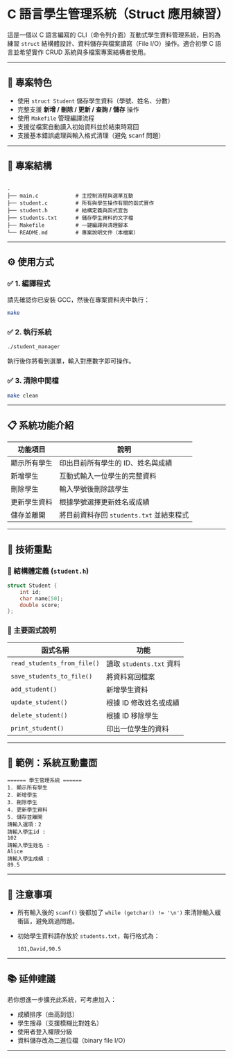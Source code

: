 # C 語言學生管理系統（Struct 應用練習）

這是一個以 C 語言編寫的 CLI（命令列介面）互動式學生資料管理系統，目的為練習 `struct` 結構體設計、資料儲存與檔案讀寫（File I/O）操作。適合初學 C 語言並希望實作 CRUD 系統與多檔案專案結構者使用。

---

## 🧱 專案特色

- 使用 `struct Student` 儲存學生資料（學號、姓名、分數）
- 完整支援 **新增 / 刪除 / 更新 / 查詢 / 儲存** 操作
- 使用 `Makefile` 管理編譯流程
- 支援從檔案自動讀入初始資料並於結束時寫回
- 支援基本錯誤處理與輸入格式清理（避免 scanf 問題）

---

## 📂 專案結構

```

.
├── main.c            # 主控制流程與選單互動
├── student.c         # 所有與學生操作有關的函式實作
├── student.h         # 結構定義與函式宣告
├── students.txt      # 儲存學生資料的文字檔
├── Makefile          # 一鍵編譯與清理腳本
└── README.md         # 專案說明文件（本檔案）

````

---

## ⚙️ 使用方式

### ✅ 1. 編譯程式

請先確認你已安裝 GCC，然後在專案資料夾中執行：

```bash
make
````

### ✅ 2. 執行系統

```bash
./student_manager
```

執行後你將看到選單，輸入對應數字即可操作。

### ✅ 3. 清除中間檔

```bash
make clean
```

---

## 📋 系統功能介紹

| 功能項目   | 說明                           |
| ------ | ---------------------------- |
| 顯示所有學生 | 印出目前所有學生的 ID、姓名與成績           |
| 新增學生   | 互動式輸入一位學生的完整資料               |
| 刪除學生   | 輸入學號後刪除該學生                   |
| 更新學生資料 | 根據學號選擇更新姓名或成績                |
| 儲存並離開  | 將目前資料存回 `students.txt` 並結束程式 |

---

## 🧠 技術重點

### 🔹 結構體定義 (`student.h`)

```c
struct Student {
    int id;
    char name[50];
    double score;
};
```

### 🔹 主要函式說明

| 函式名稱                        | 功能                   |
| --------------------------- | -------------------- |
| `read_students_from_file()` | 讀取 `students.txt` 資料 |
| `save_students_to_file()`   | 將資料寫回檔案              |
| `add_student()`             | 新增學生資料               |
| `update_student()`          | 根據 ID 修改姓名或成績        |
| `delete_student()`          | 根據 ID 移除學生           |
| `print_student()`           | 印出一位學生的資料            |

---

## 🧪 範例：系統互動畫面

```
====== 學生管理系統 ======
1. 顯示所有學生
2. 新增學生
3. 刪除學生
4. 更新學生資料
5. 儲存並離開
請輸入選項：2
請輸入學生id :
102
請輸入學生姓名 :
Alice
請輸入學生成績 :
89.5
```

---

## 📌 注意事項

* 所有輸入後的 `scanf()` 後都加了 `while (getchar() != '\n')` 來清除輸入緩衝區，避免跳過問題。
* 初始學生資料請存放於 `students.txt`，每行格式為：

  ```
  101,David,90.5
  ```

---

## 📚 延伸建議

若你想進一步擴充此系統，可考慮加入：

* 成績排序（由高到低）
* 學生搜尋（支援模糊比對姓名）
* 使用者登入權限分級
* 資料儲存改為二進位檔（binary file I/O）

---